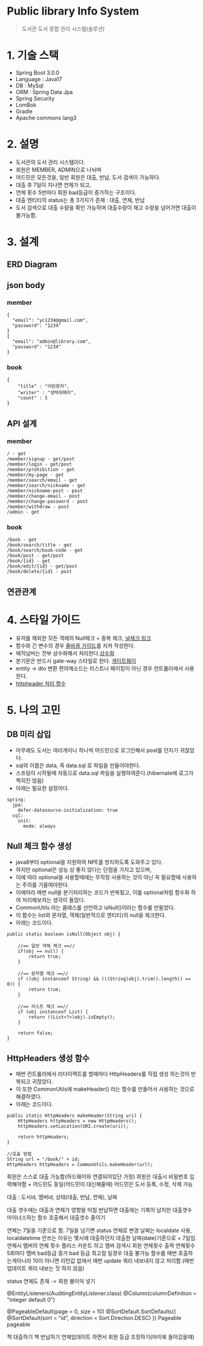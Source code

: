 # Public library Info System
> 도서관 도서 종합 관리 시스템(솔루션)

# 1. 기술 스택
* Spring Boot 3.0.0
* Language : Java17
* DB : MySql
* ORM : Spring Data Jpa
* Spring Security
* LomBok
* Gradle
* Apache commons lang3

# 2. 설명
* 도서관의 도서 관리 시스템이다.
* 회원은 MEMBER, ADMIN으로 나뉘며
* 어드민은 모든것을, 일반 회원은 대출, 반납, 도서 검색이 가능하다.
* 대출 후 7일이 지나면 연체가 되고,
* 연체 횟수 5번마다 회원 bad등급이 증가하는 구조이다.
* 대출 엔티티의 status는 총 3가지가 존재 : 대출, 연체, 반납
* 도서 검색으로 대출 수량을 확인 가능하며 대출수량이 재고 수량을 넘어가면 대출이 불가능함.

# 3. 설계
## ERD Diagram

## json body
### member
```
{
  "email": "yc1234@gmail.com",
  "password": "1234"
}
{
  "email": "admin@library.com",
  "password": "1234"
}
```
### book
```
{
    "title" : "어린왕자",
    "writer" : "생택쥐페리",
    "count" : 5
}
```
## API 설계
### member
```
/ - get
/member/signup - get/post
/member/login - get/post
/member/prohibition - get
/member/my-page - get
/member/search/email - get
/member/search/nickname - get
/member/nickname-post - post
/member/change-email - post
/member/change-password - post
/member/withdraw - post
/admin - get
```
### book
```
/book - get
/book/search/title - get
/book/search/book-code - get
/book/post - get/post
/book/{id} - get
/book/edit/{id} - get/post
/book/delete/{id} - post
```
## 연관관계

# 4. 스타일 가이드
* 유저를 제외한 모든 객체의 Null체크 + 중복 체크, [널체크 링크](https://github.com/liveforone/study/blob/main/GoodCode/%EA%B0%9D%EC%B2%B4%20null%EC%B2%B4%ED%81%AC%EC%99%80%20%EC%A4%91%EB%B3%B5%EC%B2%B4%ED%81%AC.md)
* 함수와 긴 변수의 경우 [줄바꿈 가이드](https://github.com/liveforone/study/blob/main/GoodCode/%EC%A4%84%EB%B0%94%EA%BF%88%EC%9C%BC%EB%A1%9C%20%EA%B0%80%EB%8F%85%EC%84%B1%20%ED%96%A5%EC%83%81.md)를 지켜 작성한다.
* 매직넘버는 전부 상수화해서 처리한다.[상수화](https://github.com/liveforone/study/blob/main/GoodCode/%EB%A7%A4%EC%A7%81%EB%84%98%EB%B2%84%20%EC%83%81%EC%88%98%EB%A1%9C%20%ED%95%B4%EA%B2%B0.md)
* 분기문은 반드시 gate-way 스타일로 한다. [게이트웨이](https://github.com/liveforone/study/blob/main/GoodCode/%EB%8D%94%20%EC%A2%8B%EC%9D%80%20%EB%B6%84%EA%B8%B0%EB%AC%B8.md)
* entity -> dto 변환 편의메소드는 리스트나 페이징이 아닌 경우 컨트롤러에서 사용한다.
* [httpheader 처리 함수](https://github.com/liveforone/study/blob/main/GoodCode/HttpHeaders%20%EC%83%9D%EC%84%B1%20%ED%95%A8%EC%88%98.md)

# 5. 나의 고민
## DB 미리 삽입
* 아무래도 도서는 여러개이니 하나씩 어드민으로 로그인해서 post를 던지기 귀찮았다.
* sql의 이름은 data, 즉 data.sql 로 파일을 만들어야한다. 
* 스프링이 시작될때 자동으로 data.sql 파일을 실행하여준다.(hibernate에 로그가 찍히진 않음)
* 아래는 필요한 설정이다.
```
spring:
  jpa:
    defer-datasource-initialization: true
  sql:
    init:
      mode: always
```
## Null 체크 함수 생성
* java8부터 optional을 지원하여 NPE를 방지하도록 도와주고 있다.
* 하지만 optional은 성능 상 좋지 않다는 단점을 가지고 있으며,
* 이에 따라 optional을 사용할때에는 무작정 사용하는 것이 아닌 꼭 필요할때 사용하는 주의를 기울여야한다.
* 이에따라 매번 null을 분기처리하는 코드가 반복됬고, 이를 optional처럼 함수화 하여 처리해보자는 생각이 들었다.
* CommonUtils 라는 클래스를 선언하고 isNull()이라는 함수를 만들었다.
* 이 함수는 list와 문자열, 객체(일반적으로 엔티티)의 null을 체크한다.
* 아래는 코드이다.
```
public static boolean isNull(Object obj) {

    //== 일반 객체 체크 ==//
    if(obj == null) {
        return true;
    }

    //== 문자열 체크 ==//
    if ((obj instanceof String) && (((String)obj).trim().length() == 0)) {
        return true;
    }

    //== 리스트 체크 ==//
    if (obj instanceof List) {
        return ((List<?>)obj).isEmpty();
    }

    return false;
}
```
## HttpHeaders 생성 함수
* 매번 컨트롤러에서 리다이렉트를 할때마다 HttpHeaders를 직접 생성 하는것이 반복되고 귀찮았다.
* 이 또한 CommonUtils에 makeHeader() 라는 함수를 만들어서 사용하는 것으로 해결하였다.
* 아래는 코드이다.
```
public static HttpHeaders makeHeader(String uri) {
    HttpHeaders httpHeaders = new HttpHeaders();
    httpHeaders.setLocation(URI.create(uri));

    return httpHeaders;
}

//호출 방법
String url = "/book/" + id;
HttpHeaders httpHeaders = CommonUtils.makeHeader(url);
```


회원은 스스로 대출 가능함(하드웨어와 연결되어있단 가정)
회원은 대출시 비밀번호 입력해야함 + 어드민도 동일(어드민이 대신해줄때)
어드민은 도서 등록, 수정, 삭제 가능

대출 : 도서id, 멤버id, 상태(대출, 반납, 연체), 날짜

대출 갯수에는 대출과 연체가 영향을 미침
반남하면 대출에는 기록이 남지만 대출갯수 마이너스하는 함수 호출해서
대출갯수 줄이기

연체는 7일을 기준으로 함. 7일을 넘기면 status 연체로 변경
날짜는 localdate 사용, localdatetime 안쓰는 이유는 몇시에 
대출하던지 대출한 날짜(date)기준으로 + 7일임.
연체시 멤버의 연체 횟수 플러스 카운트 하고
멤버 검색시 회원 연체횟수 출력
연체횟수 5회마다 멤버 bad등급 증가
bad 등급 최고점 일경우 대출 불가능
함수를 매번 호출하는게아니라 
10이 아니면 리턴값 없애서 매번 update 쿼리 내보내지 않고
처리함.(매번 업데이트 쿼리 내보는 짓 하지 않음)

status 연체도 존재 -> 회원 불이익 넣기

@EntityListeners(AuditingEntityListener.class)
@Column(columnDefinition = "integer default 0")

@PageableDefault(page = 0, size = 10)
@SortDefault.SortDefaults({
@SortDefault(sort = "id", direction = Sort.Direction.DESC)
}) Pageable pageable


책 대출하기
책 반납하기
연체업데이트 하면서 회원 등급 조정하기(마이북 들어갔을때)
